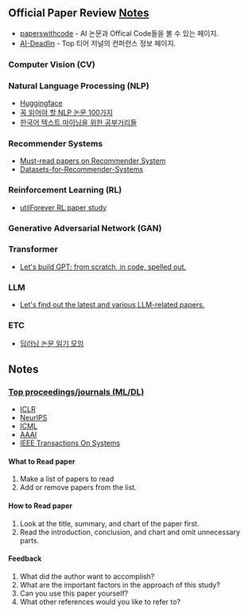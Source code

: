 ## Official Paper Review [Notes](#notes)
- [paperswithcode](https://paperswithcode.com/methods) - AI 논문과 Offical Code들을 볼 수 있는 페이지.
- [AI-Deadlin](https://aideadlin.es/?sub=ML,CV,CG,NLP,RO,SP,DM) - Top 티어 저널의 컨퍼런스 정보 페이지.

### Computer Vision (CV)

### Natural Language Processing (NLP)
- [Huggingface](https://huggingface.co)
- [꼭 읽어야 할 NLP 논문 100가지](https://github.com/mhagiwara/100-nlp-papers)
- [한국어 텍스트 마이닝을 위한 공부거리들](https://github.com/lovit/textmining-tutorial)

### Recommender Systems
- [Must-read papers on Recommender System](https://github.com/hongleizhang/RSPapers)
- [Datasets-for-Recommender-Systems](https://github.com/caserec/Datasets-for-Recommender-Systems)

### Reinforcement Learning (RL)
- [utilForever RL paper study](https://github.com/utilForever/rl-paper-study)

### Generative Adversarial Network (GAN)

### Transformer
- [Let's build GPT: from scratch, in code, spelled out.](https://www.youtube.com/watch?v=kCc8FmEb1nY)

### LLM
- [Let's find out the latest and various LLM-related papers.](https://github.com/gyunggyung/MLLM-Papers)

### ETC
- [딥러닝 논문 읽기 모임](https://github.com/Lilcob/-DL_PaperReadingMeeting?fbclid=IwAR1OC3O1RUcaucuPAIjyrpyAsoZ6Vb3ausCkpKfdCGqPNOvYqUzuIneqaCE)

## Notes
### [Top proceedings/journals (ML/DL)](https://scholar.google.com.sg/citations?view_op=top_venues&hl=en&vq=eng_artificialintelligence)
- [ICLR](https://iclr.cc/) 
- [NeurIPS](https://nips.cc/)  
- [ICML](https://icml.cc/)
- [AAAI](https://www.aaai.org/)
- [IEEE Transactions On Systems](https://ieeexplore.ieee.org/xpl/RecentIssue.jsp?punumber=3477)

#### What to Read paper
1. Make a list of papers to read
2. Add or remove papers from the list.

#### How to Read paper
1. Look at the title, summary, and chart of the paper first.
2. Read the introduction, conclusion, and chart and omit unnecessary parts.

#### Feedback
1. What did the author want to accomplish?
2. What are the important factors in the approach of this study?
3. Can you use this paper yourself? 
4. What other references would you like to refer to?
